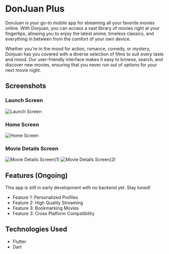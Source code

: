 # DonJuan Plus

DonJuan is your go-to mobile app for streaming all your favorite movies online. With Donjuan, you can access a vast library of movies right at your fingertips, allowing you to enjoy the latest anime, timeless classics, and everything in between from the comfort of your own device.

Whether you're in the mood for action, romance, comedy, or mystery, Donjuan has you covered with a diverse selection of films to suit every taste and mood. Our user-friendly interface makes it easy to browse, search, and discover new movies, ensuring that you never run out of options for your next movie night.

## Screenshots

### Launch Screen
![Launch Screen](https://github.com/UncleLevi/movieapp/assets/120115733/bc1f2d2c-24dd-4c1f-8b82-40f6460d280a)

### Home Screen
![Home Screen](https://github.com/UncleLevi/movieapp/assets/120115733/6a15ca2c-a2f7-4bf7-8478-deb397452ed7)

### Movie Details Screen
![Movie Details Screen(1)](https://github.com/UncleLevi/movieapp/assets/120115733/d14df0f7-868d-4ed7-91a4-a33a61e17c92)
![Movie Details Screen(2)](https://github.com/UncleLevi/movieapp/assets/120115733/3030aebe-7aaf-4da1-8403-fc2dc6170c2f)

## Features (Ongoing)

This app is still in early development with no backend yet. Stay tuned!

- Feature 1: Personalized Profiles
- Feature 2: High Quality Streaming
- Feature 3: Bookmarking Movies
- Feature 3: Cross Platform Compatibility

## Technologies Used
- Flutter
- Dart
